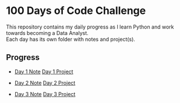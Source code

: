# 100 Days of Code Challenge

This repository contains my daily progress as I learn Python and work towards becoming a Data Analyst.  
Each day has its own folder with notes and project(s).

## Progress
- [Day 1 Note](./Day01/notes.md) [Day 1 Project](./Day01/project.md)
  
- [Day 2 Note](./Day02/notes.md) [Day 2 Project](./Day02/project.md)

- [Day 3 Note](./Day03/notes.md) [Day 3 Project](./Day03/project.md)


